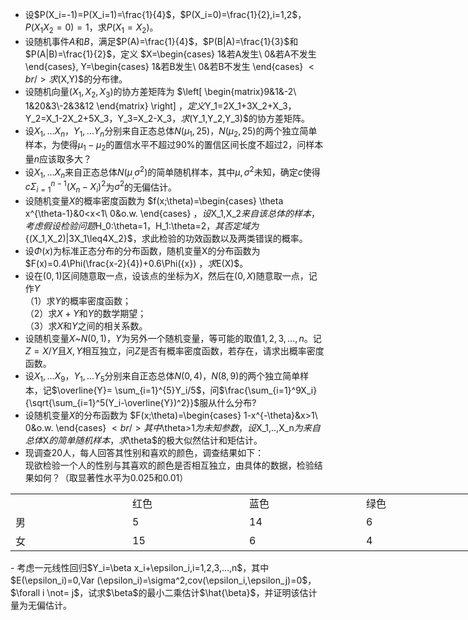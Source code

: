 -  设$P(X_i=-1)=P(X_i=1)=\frac{1}{4}$，$P(X_i=0)=\frac{1}{2},i=1,2$，$P(X_1X_2=0)=1$，求$P(X_1=X_2)$。 
-  设随机事件$A$和$B$，满足$P(A)=\frac{1}{4}$，$P(B|A)=\frac{1}{3}$和$P(A|B)=\frac{1}{2}$，定义 $X=\begin{cases}
1&若A发生\\
0&若A不发生
\end{cases},
Y=\begin{cases}
1&若B发生\\
0&若B不发生
\end{cases}
$<br />求$(X,Y)$的分布律。 
-  设随机向量$(X_1,X_2,X_3)$的协方差矩阵为 $\left[ \begin{matrix}9&1&-2\\
1&20&3\\-2&3&12
\end{matrix}
\right]
$，定义$Y_1=2X_1+3X_2+X_3$，$Y_2=X_1-2X_2+5X_3$，$Y_3=X_2-X_3$，求$(Y_1,Y_2,Y_3)$的协方差矩阵。 
-  设$X_1,...X_n$，$Y_1,...Y_n$分别来自正态总体$N(\mu_1,25)$，$N(\mu_2,25)$的两个独立简单样本，为使得$\mu_1-\mu_2$的置信水平不超过$90\%$的置信区间长度不超过2，问样本量$n$应该取多大？ 
-  设$X_1,...X_n$来自正态总体$N(\mu_,\sigma^2)$的简单随机样本，其中$\mu,\sigma^2$未知，确定$c$使得$c\Sigma_{i=1}^{n-1}{(X_n-X_i)^2}$为$\sigma^2$的无偏估计。 
-  设随机变量$X$的概率密度函数为 $f(x;\theta)=\begin{cases}
\theta x^{\theta-1}&0<x<1\\
0&o.w.
\end{cases}
$，设$X_1,X_2$来自该总体的样本，考虑假设检验问题$H_0:\theta=1$，$H_1:\theta=2$，其否定域为$\{(X_1,X_2)|3X_1\leq4X_2\}$，求此检验的功效函数以及两类错误的概率。 
-  设$\Phi(x)$为标准正态分布的分布函数，随机变量X的分布函数为 $F(x)=0.4\Phi(\frac{x-2}{4})+0.6\Phi({x})
$，求$E(X)$。 
-  设在$(0,1)$区间随意取一点，设该点的坐标为$X$，然后在$(0,X)$随意取一点，记作$Y$<br />（1）求$Y$的概率密度函数；<br />（2）求$X+Y$和$Y$的数学期望；<br />（3）求$X$和$Y$之间的相关系数。 
-  设随机变量$X$~$N(0,1)$，$Y$为另外一个随机变量，等可能的取值$1,2,3,...,n$。记$Z=X/Y$且$X,Y$相互独立，问$Z$是否有概率密度函数，若存在，请求出概率密度函数。 
-  设$X_1,...X_9$，$Y_1,...Y_5$分别来自正态总体$N(0,4)$，$N(8,9)$的两个独立简单样本，记$\overline{Y}= \sum_{i=1}^{5}Y_i/5$，问$\frac{\sum_{i=1}^9X_i}{\sqrt{\sum_{i=1}^5(Y_i-\overline{Y})^2}}$服从什么分布? 
-  设随机变量$X$的分布函数为 $F(x;\theta)=\begin{cases}
1-x^{-\theta}&x>1\\
0&o.w.
\end{cases}
$<br />其中$\theta>1$为未知参数，设$X_1,..,X_n$为来自总体$X$的简单随机样本，求$\theta$的极大似然估计和矩估计。 
-  现调查20人，每人回答其性别和喜欢的颜色，调查结果如下： <br />现欲检验一个人的性别与其喜欢的颜色是否相互独立，由具体的数据，检验结果如何？（取显著性水平为0.025和0.01） 
<table data-lake-id="8c272847" id="8c272847" margin="true" class="lake-table" style="width: 748px"><colgroup><col width="187"><col width="187"><col width="187"><col width="187"></colgroup><tbody><tr data-lake-id="u6d508f20" id="u6d508f20"><td data-lake-id="ua57591dc" id="ua57591dc">​

 </td><td data-lake-id="u5ba64da1" id="u5ba64da1">红色
 </td><td data-lake-id="uda717f3b" id="uda717f3b">蓝色
 </td><td data-lake-id="u93b4e589" id="u93b4e589">绿色
 </td></tr><tr data-lake-id="ubfadd364" id="ubfadd364"><td data-lake-id="ucf3ed761" id="ucf3ed761">男
 </td><td data-lake-id="ucc113dc2" id="ucc113dc2">5
 </td><td data-lake-id="ub7e7b70a" id="ub7e7b70a">14
 </td><td data-lake-id="u97857990" id="u97857990">6
 </td></tr><tr data-lake-id="ufbb0941c" id="ufbb0941c"><td data-lake-id="ue333a727" id="ue333a727">女
 </td><td data-lake-id="uf87c6bd7" id="uf87c6bd7">15
 </td><td data-lake-id="u4da38f07" id="u4da38f07">6
 </td><td data-lake-id="u9e969589" id="u9e969589">4
 </td></tr></tbody></table>-  考虑一元线性回归$Y_i=\beta x_i+\epsilon_i,i=1,2,3,...,n$，其中$E(\epsilon_i)=0,Var (\epsilon_i)=\sigma^2,cov(\epsilon_i,\epsilon_j)=0$，$\forall i \not= j$，试求$\beta$的最小二乘估计$\hat{\beta}$，并证明该估计量为无偏估计。 
